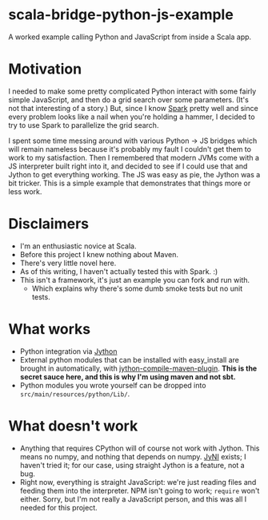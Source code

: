# scala-bridge-python-js-example
A worked example calling Python and JavaScript from inside a Scala app.

# Motivation
I needed to make some pretty complicated Python interact with some fairly simple
JavaScript, and then do a grid search over some parameters. (It's not that
interesting of a story.) But, since I know [Spark](http://spark.apache.org/)
pretty well and since every problem looks like a nail when you're holding a
hammer, I decided to try to use Spark to parallelize the grid search.

I spent some time messing around with various Python → JS bridges which will
remain nameless because it's probably my fault I couldn't get them to work to my
satisfaction. Then I remembered that modern JVMs come with a JS interpreter built right into it, and decided to see if I could use that and Jython to get everything working. The JS was easy as pie, the Jython was a bit tricker. This is a simple example that demonstrates that things more or less work.

# Disclaimers
- I'm an enthusiastic novice at Scala.
- Before this project I knew nothing about Maven.
- There's very little novel here.
- As of this writing, I haven't actually tested this with Spark. :)
- This isn't a framework, it's just an example you can fork and run with.
  + Which explains why there's some dumb smoke tests but no unit tests.

# What works
- Python integration via [Jython](http://www.jython.org/)
- External python modules that can be installed with easy_install are brought in automatically, with [jython-compile-maven-plugin](http://mavenjython.sourceforge.net/compile/). **This is the secret sauce here, and this is why I'm using maven and not sbt.**
- Python modules you wrote yourself can be dropped into `src/main/resources/python/Lib/`.

# What doesn't work
- Anything that requires CPython will of course not work with Jython. This means no numpy, and nothing that depends on numpy. [JyNI](http://jyni.org/) exists; I haven't tried it; for our case, using straight Jython is a feature, not a bug.
- Right now, everything is straight JavaScript: we're just reading files and feeding them into the interpreter. NPM isn't going to work; `require` won't either. Sorry, but I'm not really a JavaScript person, and this was all I needed for this project.
